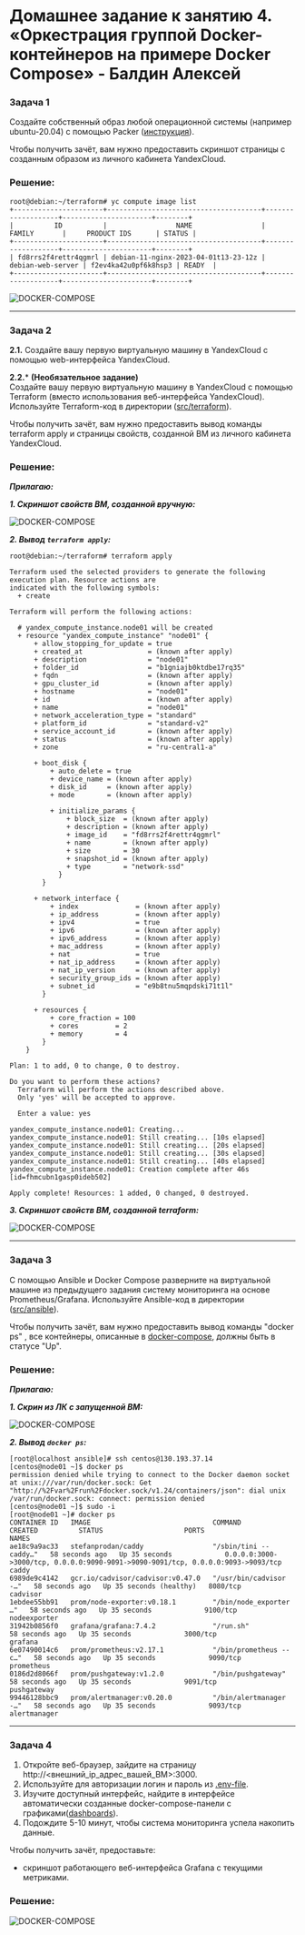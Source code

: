 # Домашнее задание к занятию 4. «Оркестрация группой Docker-контейнеров на примере Docker Compose» - Балдин Алексей

### Задача 1

Создайте собственный образ любой операционной системы (например ubuntu-20.04) с помощью Packer ([инструкция](https://cloud.yandex.ru/docs/tutorials/infrastructure-management/packer-quickstart)).

Чтобы получить зачёт, вам нужно предоставить скриншот страницы с созданным образом из личного кабинета YandexCloud.

### Решение:

```console
root@debian:~/terraform# yc compute image list
+----------------------+--------------------------------------+-------------------+----------------------+--------+
|          ID          |                 NAME                 |      FAMILY       |     PRODUCT IDS      | STATUS |
+----------------------+--------------------------------------+-------------------+----------------------+--------+
| fd8rrs2f4rettr4qgmrl | debian-11-nginx-2023-04-01t13-23-12z | debian-web-server | f2ev4ka42u0pf6k8hsp3 | READY  |
+----------------------+--------------------------------------+-------------------+----------------------+--------+
```

![DOCKER-COMPOSE](images/2.jpg)

---

### Задача 2

**2.1.** Создайте вашу первую виртуальную машину в YandexCloud с помощью web-интерфейса YandexCloud.        

**2.2.*** **(Необязательное задание)**      
Создайте вашу первую виртуальную машину в YandexCloud с помощью Terraform (вместо использования веб-интерфейса YandexCloud).
Используйте Terraform-код в директории ([src/terraform](https://github.com/netology-group/virt-homeworks/tree/virt-11/05-virt-04-docker-compose/src/terraform)).

Чтобы получить зачёт, вам нужно предоставить вывод команды terraform apply и страницы свойств, созданной ВМ из личного кабинета YandexCloud.

### Решение:

***Прилагаю:*** 

***1. Скриншот свойств ВМ, созданной вручную:***

![DOCKER-COMPOSE](images/3.jpg)

***2. Вывод ```terraform apply```:***

```console
root@debian:~/terraform# terraform apply

Terraform used the selected providers to generate the following execution plan. Resource actions are
indicated with the following symbols:
  + create

Terraform will perform the following actions:

  # yandex_compute_instance.node01 will be created
  + resource "yandex_compute_instance" "node01" {
      + allow_stopping_for_update = true
      + created_at                = (known after apply)
      + description               = "node01"
      + folder_id                 = "b1gniajb0ktdbe17rq35"
      + fqdn                      = (known after apply)
      + gpu_cluster_id            = (known after apply)
      + hostname                  = "node01"
      + id                        = (known after apply)
      + name                      = "node01"
      + network_acceleration_type = "standard"
      + platform_id               = "standard-v2"
      + service_account_id        = (known after apply)
      + status                    = (known after apply)
      + zone                      = "ru-central1-a"

      + boot_disk {
          + auto_delete = true
          + device_name = (known after apply)
          + disk_id     = (known after apply)
          + mode        = (known after apply)

          + initialize_params {
              + block_size  = (known after apply)
              + description = (known after apply)
              + image_id    = "fd8rrs2f4rettr4qgmrl"
              + name        = (known after apply)
              + size        = 30
              + snapshot_id = (known after apply)
              + type        = "network-ssd"
            }
        }

      + network_interface {
          + index              = (known after apply)
          + ip_address         = (known after apply)
          + ipv4               = true
          + ipv6               = (known after apply)
          + ipv6_address       = (known after apply)
          + mac_address        = (known after apply)
          + nat                = true
          + nat_ip_address     = (known after apply)
          + nat_ip_version     = (known after apply)
          + security_group_ids = (known after apply)
          + subnet_id          = "e9b8tnu5mqpdski71t1l"
        }

      + resources {
          + core_fraction = 100
          + cores         = 2
          + memory        = 4
        }
    }

Plan: 1 to add, 0 to change, 0 to destroy.

Do you want to perform these actions?
  Terraform will perform the actions described above.
  Only 'yes' will be accepted to approve.

  Enter a value: yes

yandex_compute_instance.node01: Creating...
yandex_compute_instance.node01: Still creating... [10s elapsed]
yandex_compute_instance.node01: Still creating... [20s elapsed]
yandex_compute_instance.node01: Still creating... [30s elapsed]
yandex_compute_instance.node01: Still creating... [40s elapsed]
yandex_compute_instance.node01: Creation complete after 46s [id=fhmcubn1gasp0ideb502]

Apply complete! Resources: 1 added, 0 changed, 0 destroyed.
```
***3. Скриншот свойств ВМ, созданной terraform:***

![DOCKER-COMPOSE](images/4.jpg)

---

### Задача 3

С помощью Ansible и Docker Compose разверните на виртуальной машине из предыдущего задания систему мониторинга на основе Prometheus/Grafana.
Используйте Ansible-код в директории ([src/ansible](https://github.com/netology-group/virt-homeworks/tree/virt-11/05-virt-04-docker-compose/src/ansible)).

Чтобы получить зачёт, вам нужно предоставить вывод команды "docker ps" , все контейнеры, описанные в [docker-compose](https://github.com/netology-group/virt-homeworks/blob/virt-11/05-virt-04-docker-compose/src/ansible/stack/docker-compose.yaml),  должны быть в статусе "Up".

### Решение:

***Прилагаю:***

***1. Скрин из ЛК с запущенной ВМ:***

![DOCKER-COMPOSE](images/5.jpg)

***2. Вывод ```docker ps```:***

```console
[root@localhost ansible]# ssh centos@130.193.37.14
[centos@node01 ~]$ docker ps
permission denied while trying to connect to the Docker daemon socket at unix:///var/run/docker.sock: Get "http://%2Fvar%2Frun%2Fdocker.sock/v1.24/containers/json": dial unix /var/run/docker.sock: connect: permission denied
[centos@node01 ~]$ sudo -i
[root@node01 ~]# docker ps
CONTAINER ID   IMAGE                              COMMAND                  CREATED          STATUS                    PORTS                                                                              NAMES
ae18c9a9ac33   stefanprodan/caddy                 "/sbin/tini -- caddy…"   58 seconds ago   Up 35 seconds             0.0.0.0:3000->3000/tcp, 0.0.0.0:9090-9091->9090-9091/tcp, 0.0.0.0:9093->9093/tcp   caddy
6989de9c4142   gcr.io/cadvisor/cadvisor:v0.47.0   "/usr/bin/cadvisor -…"   58 seconds ago   Up 35 seconds (healthy)   8080/tcp                                                                           cadvisor
1ebdee55bb91   prom/node-exporter:v0.18.1         "/bin/node_exporter …"   58 seconds ago   Up 35 seconds             9100/tcp                                                                           nodeexporter
31942b0856f0   grafana/grafana:7.4.2              "/run.sh"                58 seconds ago   Up 35 seconds             3000/tcp                                                                           grafana
6e07490014c6   prom/prometheus:v2.17.1            "/bin/prometheus --c…"   58 seconds ago   Up 35 seconds             9090/tcp                                                                           prometheus
0186d2d8066f   prom/pushgateway:v1.2.0            "/bin/pushgateway"       58 seconds ago   Up 35 seconds             9091/tcp                                                                           pushgateway
99446128bbc9   prom/alertmanager:v0.20.0          "/bin/alertmanager -…"   58 seconds ago   Up 35 seconds             9093/tcp                                                                           alertmanager
```

---

### Задача 4

1. Откройте веб-браузер, зайдите на страницу http://<внешний_ip_адрес_вашей_ВМ>:3000.
2. Используйте для авторизации логин и пароль из [.env-file](https://github.com/netology-group/virt-homeworks/blob/virt-11/05-virt-04-docker-compose/src/ansible/stack/.env).
3. Изучите доступный интерфейс, найдите в интерфейсе автоматически созданные docker-compose-панели с графиками([dashboards](https://grafana.com/docs/grafana/latest/dashboards/use-dashboards/)).
4. Подождите 5-10 минут, чтобы система мониторинга успела накопить данные.

Чтобы получить зачёт, предоставьте: 

- скриншот работающего веб-интерфейса Grafana с текущими метриками.

### Решение:

![DOCKER-COMPOSE](images/6.jpg)
